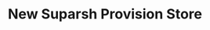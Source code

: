 ---
title: "New Suparsh Provision Store"
url: /kanpur/new-suparsh-provision-store/
shop: supermarket
---
